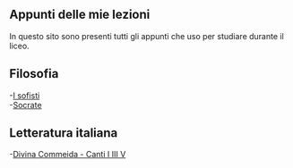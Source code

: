 ## Appunti delle mie lezioni

In questo sito sono presenti tutti gli appunti che uso per studiare durante il liceo.

## Filosofia
-[I sofisti](https://nbviewer.jupyter.org/github/bulkparrot/notes/blob/main/filosofia/I%20sofisti.pdf)  
-[Socrate](https://nbviewer.jupyter.org/github/bulkparrot/notes/blob/main/filosofia/Socrate.pdf)

## Letteratura italiana
-[Divina Commeida - Canti I III V](https://nbviewer.jupyter.org/github/bulkparrot/notes/blob/main/italiano/Canti%20I%20III%20V.pdf)
